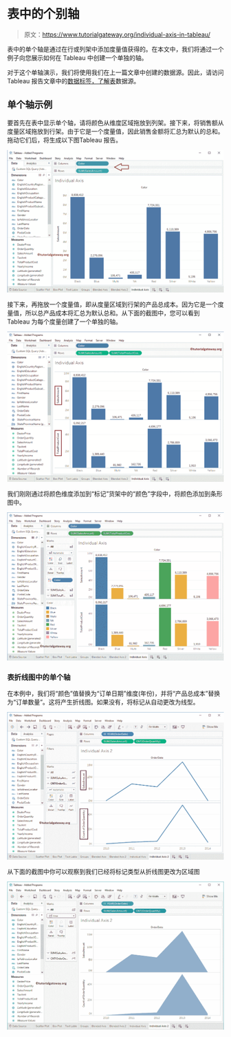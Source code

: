 # 表中的个别轴

> 原文：<https://www.tutorialgateway.org/individual-axis-in-tableau/>

表中的单个轴是通过在行或列架中添加度量值获得的。在本文中，我们将通过一个例子向您展示如何在 Tableau 中创建一个单独的轴。

对于这个单轴演示，我们将使用我们在上一篇文章中创建的数据源。因此，请访问Tableau 报告文章中的[数据标签，了解](https://www.tutorialgateway.org/data-labels-in-tableau-reports/)[表](https://www.tutorialgateway.org/tableau/)数据源。

## 单个轴示例

要首先在表中显示单个轴，请将颜色从维度区域拖放到列架。接下来，将销售额从度量区域拖放到行架。由于它是一个度量值，因此销售金额将汇总为默认的总和。拖动它们后，将生成以下图Tableau 报告。

![Individual Axis in Tableau 2](img/5a476c965944513f67f62992bec5f3a1.png)

接下来，再拖放一个度量值，即从度量区域到行架的产品总成本。因为它是一个度量值，所以总产品成本将汇总为默认总和。从下面的截图中，您可以看到 Tableau 为每个度量创建了一个单独的轴。

![Individual Axis in Tableau 2](img/47e9c869a5a8031d3b7a293be0592e66.png)

我们刚刚通过将颜色维度添加到“标记”货架中的“颜色”字段中，将颜色添加到条形图中。

![Individual Axis in Tableau 3](img/ad232780ba4f36c08a7981fb7106eec4.png)

### 表折线图中的单个轴

在本例中，我们将“颜色”值替换为“订单日期”维度(年份)，并将“产品总成本”替换为“订单数量”。这将产生折线图。如果没有，将标记从自动更改为线型。

![Individual Axis in Tableau 4](img/9a5e8c767bdb2ade7722c1f17a3eca46.png)

从下面的截图中你可以观察到我们已经将标记类型从折线图更改为区域图

![Individual Axis in Tableau 5](img/b616463b0bb74bde337f0dec86ab546d.png)